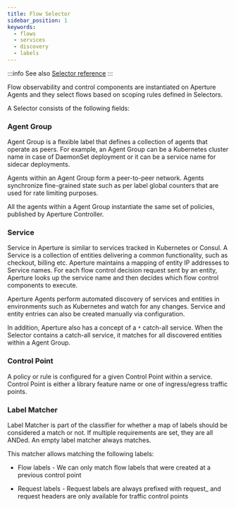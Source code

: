 ```yaml
---
title: Flow Selector
sidebar_position: 1
keywords:
  - flows
  - services
  - discovery
  - labels
---
```


:::info
See also [Selector reference](/reference/configuration/policies#-v1selector)
:::

Flow observability and control components are instantiated on Aperture Agents
and they select flows based on scoping rules defined in Selectors.

A Selector consists of the following fields:

### Agent Group

Agent Group is a flexible label that defines a collection of agents that operate
as peers. For example, an Agent Group can be a Kubernetes cluster name in case
of DaemonSet deployment or it can be a service name for sidecar deployments.

Agents within an Agent Group form a peer-to-peer network. Agents synchronize
fine-grained state such as per label global counters that are used for rate
limiting purposes.

All the agents within a Agent Group instantiate the same set of policies,
published by Aperture Controller.

### Service

Service in Aperture is similar to services tracked in Kubernetes or Consul. A
Service is a collection of entities delivering a common functionality, such as 
checkout, billing etc. Aperture maintains a mapping of entity IP addresses to
Service names. For each flow control decision request sent by an entity,
Aperture looks up the service name and then decides which flow control
components to execute.

Aperture Agents perform automated discovery of services and entities in
environments such as Kubernetes and watch for any changes. Service and entity
entries can also be created manually via configuration.

In addition, Aperture also has a concept of a `*` catch-all service. When the
Selector contains a catch-all service, it matches for all discovered entities
within a Agent Group.

### Control Point

A policy or rule is configured for a given Control Point within a service. Control
Point is either a library feature name or one of ingress/egress traffic points.

### Label Matcher

Label Matcher is part of the classifier for whether a map of labels should be considered
a match or not. If multiple requirements are set, they are all ANDed. An empty label
matcher always matches.

This matcher allows matching the following labels:

- Flow labels - We can only match flow labels that were created at a previous control point

- Request labels - Request labels are always prefixed with request\_ and request headers are only
  available for traffic control points
